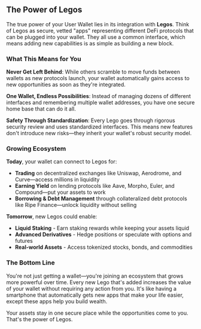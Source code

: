 ## The Power of Legos

The true power of your User Wallet lies in its integration with **Legos**. Think of Legos as secure, vetted "apps" representing different DeFi protocols that can be plugged into your wallet. They all use a common interface, which means adding new capabilities is as simple as building a new block.

### What This Means for You

**Never Get Left Behind**: While others scramble to move funds between wallets as new protocols launch, your wallet automatically gains access to new opportunities as soon as they're integrated.

**One Wallet, Endless Possibilities**: Instead of managing dozens of different interfaces and remembering multiple wallet addresses, you have one secure home base that can do it all.

**Safety Through Standardization**: Every Lego goes through rigorous security review and uses standardized interfaces. This means new features don't introduce new risks—they inherit your wallet's robust security model.

### Growing Ecosystem

**Today**, your wallet can connect to Legos for:
* **Trading** on decentralized exchanges like Uniswap, Aerodrome, and Curve—access millions in liquidity
* **Earning Yield** on lending protocols like Aave, Morpho, Euler, and Compound—put your assets to work
* **Borrowing & Debt Management** through collateralized debt protocols like Ripe Finance—unlock liquidity without selling

**Tomorrow**, new Legos could enable:
* **Liquid Staking** - Earn staking rewards while keeping your assets liquid
* **Advanced Derivatives** - Hedge positions or speculate with options and futures
* **Real-world Assets** - Access tokenized stocks, bonds, and commodities

### The Bottom Line

You're not just getting a wallet—you're joining an ecosystem that grows more powerful over time. Every new Lego that's added increases the value of your wallet without requiring any action from you. It's like having a smartphone that automatically gets new apps that make your life easier, except these apps help you build wealth.

Your assets stay in one secure place while the opportunities come to you. That's the power of Legos.